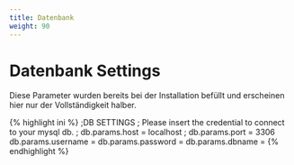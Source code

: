 ```yaml
---
title: Datenbank
weight: 90
---
```


# Datenbank Settings

Diese Parameter wurden bereits bei der Installation befüllt und erscheinen hier nur der Vollständigkeit halber.

{% highlight ini %}
;DB SETTINGS
; Please insert the credential to connect to your mysql db.
; db.params.host = localhost
; db.params.port = 3306
db.params.username =
db.params.password =
db.params.dbname =
{% endhighlight %}

